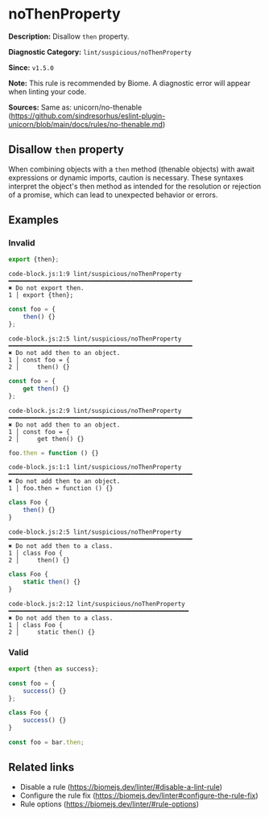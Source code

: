# noThenProperty

**Description:** Disallow `then` property.

**Diagnostic Category:** `lint/suspicious/noThenProperty`

**Since:** `v1.5.0`

**Note:** This rule is recommended by Biome. A diagnostic error will appear when linting your code.

**Sources:** Same as: unicorn/no-thenable (https://github.com/sindresorhus/eslint-plugin-unicorn/blob/main/docs/rules/no-thenable.md)

## Disallow `then` property

When combining objects with a `then` method (thenable objects) with await expressions or dynamic imports, caution is necessary. These syntaxes interpret the object's then method as intended for the resolution or rejection of a promise, which can lead to unexpected behavior or errors.

## Examples

### Invalid

```js
export {then};
```
```
code-block.js:1:9 lint/suspicious/noThenProperty ━━━━━━━━━━━━━━━━━━━━━━━━━━━━━━━━━━━━━━━━━━━━━━━━━━━
✖ Do not export then.
1 │ export {then};
```

```js
const foo = {
    then() {}
};
```
```
code-block.js:2:5 lint/suspicious/noThenProperty ━━━━━━━━━━━━━━━━━━━━━━━━━━━━━━━━━━━━━━━━━━━━━━━━━━━
✖ Do not add then to an object.
1 │ const foo = {
2 │     then() {}
```

```js
const foo = {
    get then() {}
};
```
```
code-block.js:2:9 lint/suspicious/noThenProperty ━━━━━━━━━━━━━━━━━━━━━━━━━━━━━━━━━━━━━━━━━━━━━━━━━━━
✖ Do not add then to an object.
1 │ const foo = {
2 │     get then() {}
```

```js
foo.then = function () {}
```
```
code-block.js:1:1 lint/suspicious/noThenProperty ━━━━━━━━━━━━━━━━━━━━━━━━━━━━━━━━━━━━━━━━━━━━━━━━━━━
✖ Do not add then to an object.
1 │ foo.then = function () {}
```

```js
class Foo {
    then() {}
}
```
```
code-block.js:2:5 lint/suspicious/noThenProperty ━━━━━━━━━━━━━━━━━━━━━━━━━━━━━━━━━━━━━━━━━━━━━━━━━━━
✖ Do not add then to a class.
1 │ class Foo {
2 │     then() {}
```

```js
class Foo {
    static then() {}
}
```
```
code-block.js:2:12 lint/suspicious/noThenProperty ━━━━━━━━━━━━━━━━━━━━━━━━━━━━━━━━━━━━━━━━━━━━━━━━━━
✖ Do not add then to a class.
1 │ class Foo {
2 │     static then() {}
```

### Valid

```js
export {then as success};
```

```js
const foo = {
    success() {}
};
```

```js
class Foo {
    success() {}
}
```

```js
const foo = bar.then;
```

## Related links

- Disable a rule (https://biomejs.dev/linter/#disable-a-lint-rule)
- Configure the rule fix (https://biomejs.dev/linter#configure-the-rule-fix)
- Rule options (https://biomejs.dev/linter/#rule-options)